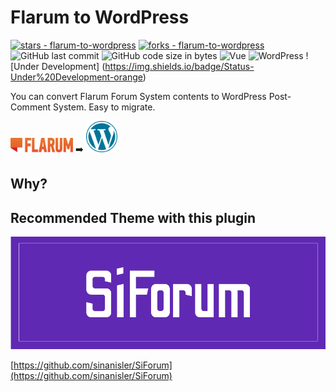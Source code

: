 # Flarum to WordPress

[![stars - flarum-to-wordpress](https://img.shields.io/github/stars/SerkanAlgur/flarum-to-wordpress?style=social)](https://github.com/SerkanAlgur/flarum-to-wordpress)
[![forks - flarum-to-wordpress](https://img.shields.io/github/forks/SerkanAlgur/flarum-to-wordpress?style=social)](https://github.com/SerkanAlgur/flarum-to-wordpress) ![GitHub last commit](https://img.shields.io/github/last-commit/serkanalgur/flarum-to-wordpress) ![GitHub code size in bytes](https://img.shields.io/github/languages/code-size/serkanalgur/flarum-to-wordpress) ![Vue](https://img.shields.io/badge/vue-3.2.37-green) ![WordPress](https://img.shields.io/badge/WordPress-5.9%5E-blue) ![Under Development] (https://img.shields.io/badge/Status-Under%20Development-orange)

You can convert Flarum Forum System contents to WordPress Post-Comment System. Easy to migrate. 

<img src="assets/github/flarum.svg" width="100" /> :arrow_right: <img src="assets/github/wordpress.svg" width="50" />

## Why?


## Recommended Theme with this plugin

![SiForum Logo](assets/github/siforum.png)

[https://github.com/sinanisler/SiForum](https://github.com/sinanisler/SiForum)
